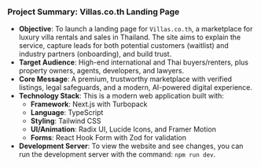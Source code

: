 ### Project Summary: Villas.co.th Landing Page

*   **Objective**: To launch a landing page for `Villas.co.th`, a marketplace for luxury villa rentals and sales in Thailand. The site aims to explain the service, capture leads for both potential customers (waitlist) and industry partners (onboarding), and build trust.
*   **Target Audience**: High-end international and Thai buyers/renters, plus property owners, agents, developers, and lawyers.
*   **Core Message**: A premium, trustworthy marketplace with verified listings, legal safeguards, and a modern, AI-powered digital experience.
*   **Technology Stack**: This is a modern web application built with:
    *   **Framework**: Next.js with Turbopack
    *   **Language**: TypeScript
    *   **Styling**: Tailwind CSS
    *   **UI/Animation**: Radix UI, Lucide Icons, and Framer Motion
    *   **Forms**: React Hook Form with Zod for validation
*   **Development Server**: To view the website and see changes, you can run the development server with the command: `npm run dev`.